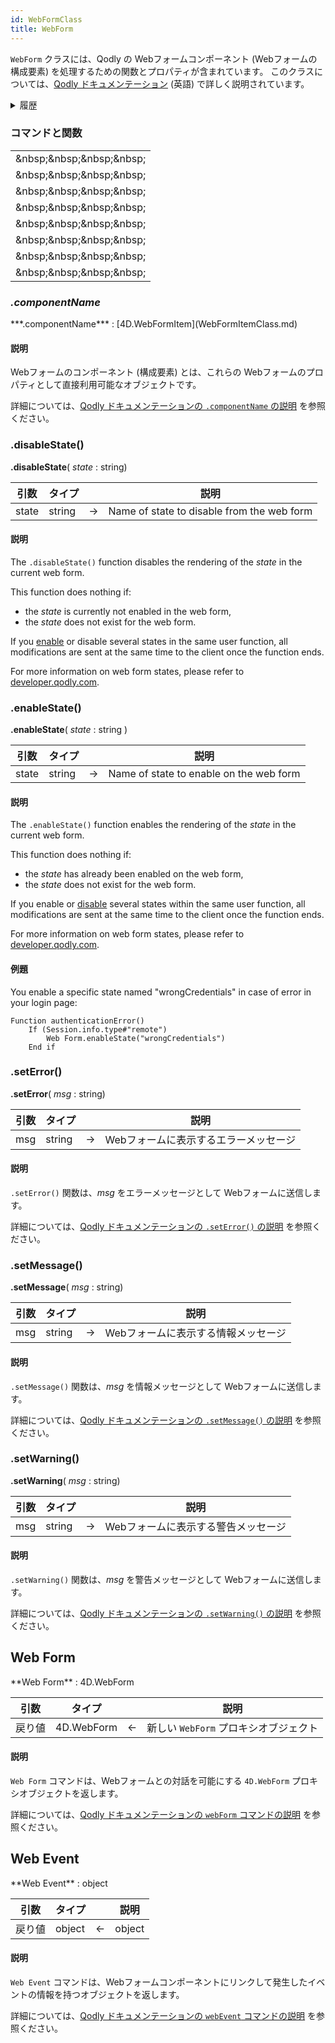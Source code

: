 ```yaml
---
id: WebFormClass
title: WebForm
---
```


`WebForm` クラスには、Qodly の Webフォームコンポーネント (Webフォームの構成要素) を処理するための関数とプロパティが含まれています。 このクラスについては、[Qodly ドキュメンテーション](https://developer.qodly.com/docs/language/WebFormClass) (英語) で詳しく説明されています。

<details><summary>履歴</summary>

| リリース  | 内容                                                                           |
| ----- | ---------------------------------------------------------------------------- |
| 20 R6 | Added enableState() and disableState() |
| 20 R2 | 追加                                                                           |

</details>

### コマンドと関数

|                                                                                                                                                                                                                                                    |
| -------------------------------------------------------------------------------------------------------------------------------------------------------------------------------------------------------------------------------------------------- |
| [<!-- INCLUDE #WebFormClass.componentName.Syntax -->](#componentname)&amp;nbsp;&amp;nbsp;&amp;nbsp;&amp;nbsp;<!-- INCLUDE #WebFormClass.componentName.Summary -->  |
| [<!-- INCLUDE #WebFormClass.disableState().Syntax -->](#disablestate)&amp;nbsp;&amp;nbsp;&amp;nbsp;&amp;nbsp;<!-- INCLUDE #WebFormClass.disableState().Summary --> |
| [<!-- INCLUDE #WebFormClass.enableState().Syntax -->](#enablestate)&amp;nbsp;&amp;nbsp;&amp;nbsp;&amp;nbsp;<!-- INCLUDE #WebFormClass.enableState().Summary -->    |
| [<!-- INCLUDE #WebFormClass.setError().Syntax -->](#seterror)&amp;nbsp;&amp;nbsp;&amp;nbsp;&amp;nbsp;<!-- INCLUDE #WebFormClass.setError().Summary -->             |
| [<!-- INCLUDE #WebFormClass.setMessage().Syntax -->](#setmessage)&amp;nbsp;&amp;nbsp;&amp;nbsp;&amp;nbsp;<!-- INCLUDE #WebFormClass.setMessage().Summary -->       |
| [<!-- INCLUDE #WebFormClass.setWarning().Syntax -->](#setwarning)&amp;nbsp;&amp;nbsp;&amp;nbsp;&amp;nbsp;<!-- INCLUDE #WebFormClass.setWarning().Summary -->       |
| [<!-- INCLUDE #_command_.Web Form.Syntax -->](#web-form)&amp;nbsp;&amp;nbsp;&amp;nbsp;&amp;nbsp;<!-- INCLUDE #_command_.Web Form.Summary -->                       |
| [<!-- INCLUDE #_command_.Web Event.Syntax -->](#web-event)&amp;nbsp;&amp;nbsp;&amp;nbsp;&amp;nbsp;<!-- INCLUDE #_command_.Web Event.Summary -->                    |

### _.componentName_

<!-- REF #WebFormClass.componentName.Syntax -->***.componentName*** : [4D.WebFormItem](WebFormItemClass.md)<!-- END REF -->

#### 説明

Webフォームのコンポーネント (構成要素) とは、これらの Webフォームの<!-- REF #WebFormClass.componentName.Summary -->プロパティとして直接利用可能なオブジェクトです<!-- END REF -->。

詳細については、[Qodly ドキュメンテーションの `.componentName` の説明](https://developer.qodly.com/docs/language/WebFormClass#componentname) を参照ください。

### .disableState()

<!-- REF #WebFormClass.disableState().Syntax -->

**.disableState**( _state_ : string)<!-- END REF -->

<!-- REF #WebFormClass.disableState().Params -->

| 引数    | タイプ    |     | 説明                                         |
| ----- | ------ | :-: | ------------------------------------------ |
| state | string |  -> | Name of state to disable from the web form |

<!-- END REF -->

#### 説明

The `.disableState()` function <!-- REF #WebFormClass.disableState().Summary -->disables the rendering of the _state_ in the current web form<!-- END REF -->.

This function does nothing if:

- the _state_ is currently not enabled in the web form,
- the _state_ does not exist for the web form.

If you [enable](#enablestate) or disable several states in the same user function, all modifications are sent at the same time to the client once the function ends.

For more information on web form states, please refer to [developer.qodly.com](https://developer.qodly.com/docs/studio/design-webforms/states).

### .enableState()

<!-- REF #WebFormClass.enableState().Syntax -->

**.enableState**( _state_ : string )<!-- END REF -->

<!-- REF #WebFormClass.enableState().Params -->

| 引数    | タイプ    |     | 説明                                      |
| ----- | ------ | :-: | --------------------------------------- |
| state | string |  -> | Name of state to enable on the web form |

<!-- END REF -->

#### 説明

The `.enableState()` function <!-- REF #WebFormClass.enableState().Summary -->enables the rendering of the _state_ in the current web form<!-- END REF -->.

This function does nothing if:

- the _state_ has already been enabled on the web form,
- the _state_ does not exist for the web form.

If you enable or [disable](#disablestate) several states within the same user function, all modifications are sent at the same time to the client once the function ends.

For more information on web form states, please refer to [developer.qodly.com](https://developer.qodly.com/docs/studio/design-webforms/states).

#### 例題

You enable a specific state named "wrongCredentials" in case of error in your login page:

```4d
Function authenticationError()
	If (Session.info.type#"remote")
		Web Form.enableState("wrongCredentials")
	End if
```

### .setError()

<!-- REF #WebFormClass.setError().Syntax -->

**.setError**( _msg_ : string)<!-- END REF -->

<!-- REF #WebFormClass.setError().Params -->

| 引数  | タイプ    |     | 説明                   |
| --- | ------ | :-: | -------------------- |
| msg | string |  -> | Webフォームに表示するエラーメッセージ |

<!-- END REF -->

#### 説明

`.setError()` 関数は、<!-- REF #WebFormClass.setError().Summary -->_msg_ をエラーメッセージとして Webフォームに送信します<!-- END REF -->。

詳細については、[Qodly ドキュメンテーションの `.setError()` の説明](https://developer.qodly.com/docs/language/WebFormClass#seterror) を参照ください。

### .setMessage()

<!-- REF #WebFormClass.setMessage().Syntax -->

**.setMessage**( _msg_ : string)<!-- END REF -->

<!-- REF #WebFormClass.setMessage().Params -->

| 引数  | タイプ    |     | 説明                  |
| --- | ------ | :-: | ------------------- |
| msg | string |  -> | Webフォームに表示する情報メッセージ |

<!-- END REF -->

#### 説明

`.setMessage()` 関数は、<!-- REF #WebFormClass.setMessage().Summary -->_msg_ を情報メッセージとして Webフォームに送信します<!-- END REF -->。

詳細については、[Qodly ドキュメンテーションの `.setMessage()` の説明](https://developer.qodly.com/docs/language/WebFormClass#setmessage) を参照ください。

### .setWarning()

<!-- REF #WebFormClass.setWarning().Syntax -->

**.setWarning**( _msg_ : string)<!-- END REF -->

<!-- REF #WebFormClass.setWarning().Params -->

| 引数  | タイプ    |     | 説明                  |
| --- | ------ | :-: | ------------------- |
| msg | string |  -> | Webフォームに表示する警告メッセージ |

<!-- END REF -->

#### 説明

`.setWarning()` 関数は、<!-- REF #WebFormClass.setWarning().Summary -->_msg_ を警告メッセージとして Webフォームに送信します<!-- END REF -->。

詳細については、[Qodly ドキュメンテーションの `.setWarning()` の説明](https://developer.qodly.com/docs/language/WebFormClass#setwarning) を参照ください。

## Web Form

<!-- REF #_command_.Web Form.Syntax -->**Web Form** : 4D.WebForm<!-- END REF -->

<!-- REF #_command_.Web Form.Params -->

| 引数  | タイプ                        |     | 説明                       |
| --- | -------------------------- | :-: | ------------------------ |
| 戻り値 | 4D.WebForm |  <- | 新しい `WebForm` プロキシオブジェクト |

<!-- END REF -->

#### 説明

`Web Form` コマンドは、<!-- REF #_command_.Web Form.Summary -->Webフォームとの対話を可能にする `4D.WebForm` プロキシオブジェクトを返します<!-- END REF -->。

詳細については、[Qodly ドキュメンテーションの `webForm` コマンドの説明](https://developer.qodly.com/docs/language/WebFormClass#webform) を参照ください。

## Web Event

<!-- REF #_command_.Web Event.Syntax -->**Web Event** : object<!-- END REF -->

<!-- REF #_command_.Web Event.Params -->

| 引数  | タイプ    |     | 説明     |
| --- | ------ | :-: | ------ |
| 戻り値 | object |  <- | object |

<!-- END REF -->

#### 説明

`Web Event` コマンドは、<!-- REF #_command_.Web Event.Summary -->Webフォームコンポーネントにリンクして発生したイベントの情報を持つオブジェクトを返します<!-- END REF -->。

詳細については、[Qodly ドキュメンテーションの `webEvent` コマンドの説明](https://developer.qodly.com/docs/language/WebFormClass#webevent) を参照ください。
